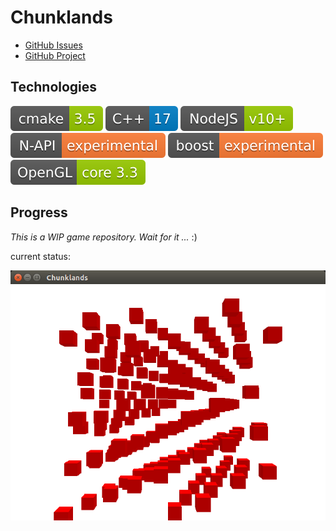 # Chunklands

- [GitHub Issues](https://github.com/DaAitch/chunklands/issues)
- [GitHub Project](https://github.com/DaAitch/chunklands/projects/1)

## Technologies

![cmake](doc/cmake.svg)
![C++](doc/cpp.svg)
![NodeJS](doc/nodejs.svg)
![N-API](doc/napi.svg)
![Boost](doc/boost.svg)
![OpenGL](doc/opengl.svg)

## Progress

*This is a WIP game repository. Wait for it ...* :)

current status:

![Current Result](./status.png)